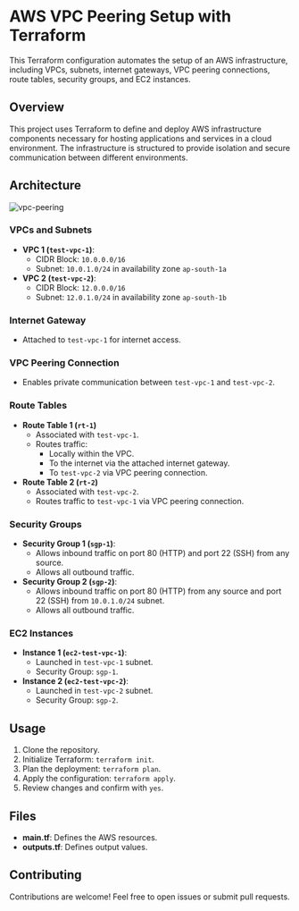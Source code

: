 # AWS VPC Peering Setup with Terraform

This Terraform configuration automates the setup of an AWS infrastructure, including VPCs, subnets, internet gateways, VPC peering connections, route tables, security groups, and EC2 instances.

## Overview

This project uses Terraform to define and deploy AWS infrastructure components necessary for hosting applications and services in a cloud environment. The infrastructure is structured to provide isolation and secure communication between different environments.

## Architecture 

![vpc-peering](https://github.com/navneesh-yadav/terraform-project/assets/66907873/5fb4f0bc-4835-4532-b8cd-f13ff4f12d17)


### VPCs and Subnets

- **VPC 1 (`test-vpc-1`)**:
  - CIDR Block: `10.0.0.0/16`
  - Subnet: `10.0.1.0/24` in availability zone `ap-south-1a`
- **VPC 2 (`test-vpc-2`)**:
  - CIDR Block: `12.0.0.0/16`
  - Subnet: `12.0.1.0/24` in availability zone `ap-south-1b`

### Internet Gateway

- Attached to `test-vpc-1` for internet access.

### VPC Peering Connection

- Enables private communication between `test-vpc-1` and `test-vpc-2`.

### Route Tables

- **Route Table 1 (`rt-1`)**
  - Associated with `test-vpc-1`.
  - Routes traffic:
    - Locally within the VPC.
    - To the internet via the attached internet gateway.
    - To `test-vpc-2` via VPC peering connection.
- **Route Table 2 (`rt-2`)**
  - Associated with `test-vpc-2`.
  - Routes traffic to `test-vpc-1` via VPC peering connection.

### Security Groups

- **Security Group 1 (`sgp-1`)**:
  - Allows inbound traffic on port 80 (HTTP) and port 22 (SSH) from any source.
  - Allows all outbound traffic.
- **Security Group 2 (`sgp-2`)**:
  - Allows inbound traffic on port 80 (HTTP) from any source and port 22 (SSH) from `10.0.1.0/24` subnet.
  - Allows all outbound traffic.

### EC2 Instances

- **Instance 1 (`ec2-test-vpc-1`)**:
  - Launched in `test-vpc-1` subnet.
  - Security Group: `sgp-1`.
- **Instance 2 (`ec2-test-vpc-2`)**:
  - Launched in `test-vpc-2` subnet.
  - Security Group: `sgp-2`.

## Usage

1. Clone the repository.
2. Initialize Terraform: `terraform init`.
3. Plan the deployment: `terraform plan`.
4. Apply the configuration: `terraform apply`.
5. Review changes and confirm with `yes`.

## Files

- **main.tf**: Defines the AWS resources.
- **outputs.tf**: Defines output values.

## Contributing

Contributions are welcome! Feel free to open issues or submit pull requests.

